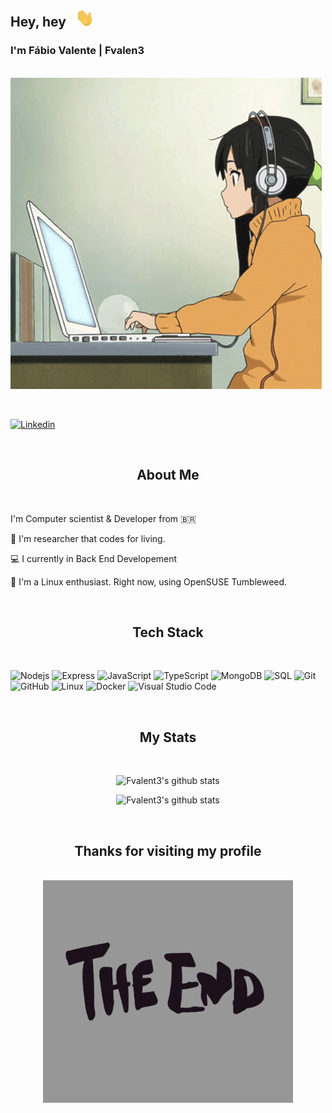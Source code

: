 <h2> Hey, hey &nbsp; <img src="./images/hi.gif" width="30px"> </h2>


<h3> I'm Fábio Valente | Fvalen3</h3>

<br>
<div>
  <img src="./images/computer_girl.gif" align="center">
</div>
<br>
<br>


[![Linkedin](https://img.shields.io/badge/-LinkedIn-blue?style=flat&logo=Linkedin&logoColor=white)](https://www.linkedin.com/in/fábio-rodrigues-915b481b9/)

<br>


<h2 align="center">About Me</h2>
<br>

I'm Computer scientist & Developer from :brazil:

:microscope: I'm researcher that codes for living.

:computer: I currently in Back End Developement

:penguin: I'm a Linux enthusiast. Right now, using OpenSUSE Tumbleweed.

<br>

<h2 align="center">Tech Stack</h2>
<br>




![Nodejs](https://img.shields.io/badge/-Nodejs-black?style=flat&logo=Node.js)
![Express](https://img.shields.io/badge/-Express-black?style=flat&logo=Express)
![JavaScript](https://img.shields.io/badge/-JavaScript-black?style=flat&logo=javascript)
![TypeScript](https://img.shields.io/badge/-TypeScript-black?style=flat&logo=typescript)
![MongoDB](https://img.shields.io/badge/-MongoDB-black?style=flat&logo=mongodb)
![SQL](https://img.shields.io/badge/-SQL-black?style=flat&logo=MySQL)
![Git](https://img.shields.io/badge/-Git-black?style=flat&logo=git)
![GitHub](https://img.shields.io/badge/-GitHub-181717?style=flat&logo=github)
![Linux](https://img.shields.io/badge/-Linux-black?style=flat&logo=linux)
![Docker](https://img.shields.io/badge/-Docker-black?style=flat&logo=docker)
![Visual Studio
Code](https://img.shields.io/badge/-Visual%20Studio%20Code-black?style=flat&logo=visual-studio-code&logoColor=007ACC)


<br>
<h2 align="center">My Stats</h2>
<br>

<p align="center">
  <img src="https://github-profile-summary-cards.vercel.app/api/cards/profile-details?username=Fvalent3&theme=radical" alt="Fvalent3's github stats" />
</p>

<p align="center">
  <img src="https://github-profile-summary-cards.vercel.app/api/cards/repos-per-language?username=Fvalent3&theme=radical"
    alt="Fvalent3's github stats" />
</p>

<br>
<h2 align="center">Thanks for visiting my profile</h2>
<br>
<div align="center">
  <img src="./images/end.gif" width="400px">
</div>
<br>